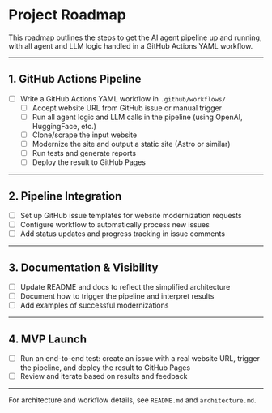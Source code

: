 # Project Roadmap

This roadmap outlines the steps to get the AI agent pipeline up and running, with all agent and LLM logic handled in a GitHub Actions YAML workflow.

---

## 1. GitHub Actions Pipeline

- [ ] Write a GitHub Actions YAML workflow in `.github/workflows/`
  - [ ] Accept website URL from GitHub issue or manual trigger
  - [ ] Run all agent logic and LLM calls in the pipeline (using OpenAI, HuggingFace, etc.)
  - [ ] Clone/scrape the input website
  - [ ] Modernize the site and output a static site (Astro or similar)
  - [ ] Run tests and generate reports
  - [ ] Deploy the result to GitHub Pages

---

## 2. Pipeline Integration

- [ ] Set up GitHub issue templates for website modernization requests
- [ ] Configure workflow to automatically process new issues
- [ ] Add status updates and progress tracking in issue comments

---

## 3. Documentation & Visibility

- [ ] Update README and docs to reflect the simplified architecture
- [ ] Document how to trigger the pipeline and interpret results
- [ ] Add examples of successful modernizations

---

## 4. MVP Launch

- [ ] Run an end-to-end test: create an issue with a real website URL, trigger the pipeline, and deploy the result to GitHub Pages
- [ ] Review and iterate based on results and feedback

---

For architecture and workflow details, see `README.md` and `architecture.md`.
